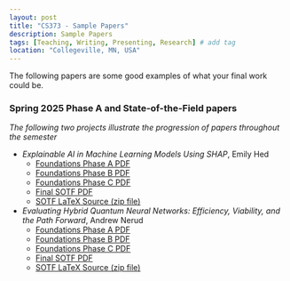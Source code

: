 ```yaml
---
layout: post
title: "CS373 - Sample Papers"
description: Sample Papers
tags: [Teaching, Writing, Presenting, Research] # add tag
location: "Collegeville, MN, USA"
---
```


The following papers are some good examples of what your final work could be.

### Spring 2025 Phase A and State-of-the-Field papers

_The following two projects illustrate the progression of papers throughout the semester_

- _Explainable AI in Machine Learning Models Using SHAP_, Emily Hed
    - [Foundations Phase A PDF](./2025-Spring-Hed-Phase-A.pdf)
    - [Foundations Phase B PDF](./2025-Spring-Hed-Phase-B.pdf)
    - [Foundations Phase C PDF](./2025-Spring-Hed-Phase-C.pdf)
    - [Final SOTF PDF](./2025-Spring-Hed-SOTF.pdf)
    - [SOTF LaTeX Source (zip file)](./2025-Spring-Hed-SOTF-Source.zip)
- _Evaluating Hybrid Quantum Neural Networks: Efficiency, Viability, and the Path Forward_, Andrew Nerud
    - [Foundations Phase A PDF](./2025-Spring-Nerud-Phase-A.pdf)
    - [Foundations Phase B PDF](./2025-Spring-Nerud-Phase-B.pdf)
    - [Foundations Phase C PDF](./2025-Spring-Nerud-Phase-C.pdf)
    - [Final SOTF PDF](./2025-Spring-Nerud-SOTF.pdf)
    - [SOTF LaTeX Source (zip file)](./2025-Spring-Nerud-SOTF-Source.zip)
    